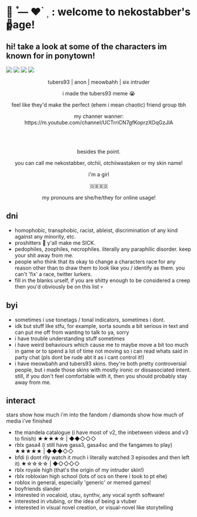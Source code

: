 # ⌗ִ ۫ — ♥︎ ࣪ ⸒  :  welcome to nekostabber's page!
## hi! take a look at some of the characters im known for in ponytown!

![](https://media.discordapp.net/attachments/671437852936241152/1001272397401436341/Untitled150_20220726003847.png)
![](https://media.discordapp.net/attachments/671437852936241152/1001272911434366976/Untitled150_20220726004017.png)
![](https://media.discordapp.net/attachments/671437852936241152/1001273887956402378/Untitled150_20220726004323.png)
![](https://media.discordapp.net/attachments/671437852936241152/1001273897460711545/Untitled150_20220726004446.png)
<p align="center">
tubers93 | anon | meowbahh | six intruder
</p>
<p align="center">
i made the tubers93 meme 😭
</p>
<p align="center">
feel like they'd make the perfect (ehem i mean chaotic) friend group tbh
</p>
<p align="center">
my channer wanner: https://m.youtube.com/channel/UCTrriCN7gfKoprzXOqGzJlA
</p>
<br>
</br>
<p align="center">
besides the point.
</p>
<p align="center">
you can call me nekostabber, otchii, otchiiwastaken or my skin name!
</p>
<p align="center">
i'm a girl
</p>
<p align="center">
🇬🇧🇧🇩
</p>
<p align="center">
my pronouns are she/he/they for online usage!
</p>

## dni

- homophobic, transphobic, racist, ableist, discrimination of any kind against any minority, etc.
- proshitters 🤮 y'all make me SICK.
- pedophiles, zoophiles, necrophiles. literally any paraphilic disorder. keep your shit away from me.
- people who think that its okay to change a characters race for any reason other than to draw them to look like you / identify as them. you can't 'fix' a race, twitter lurkers.
- fill in the blanks urself, if you are shitty enough to be considered a creep then you'd obviously be on this list 💀

## byi

- sometimes i use tonetags / tonal indicators, sometimes i dont.
- idk but stuff like stfu, for example, sorta sounds a bit serious in text and can put me off from wanting to talk to ya, sorry
- i have trouble understanding stuff sometimes
- i have weird behaviours which cause me to maybe move a bit too much in game or to spend a lot of time not moving so i can read whats said in party chat (pls dont be rude abt it as i cant control it!)
- i have meowbahh and tubers93 skins. they're both pretty controversial people, but i made those skins with mostly ironic or dissasociated intent. still, if you don't feel comfortable with it, then you should probably stay away from me.

## interact
stars show how much i'm into the fandom / diamonds show how much of media i've finished
- the mandela catalogue (i have most of v2, the inbetween videos and v3 to finish) ★★★★☆ | ◆◆◇◇◇
- rblx gasa4 (i still have gasa3, gasa4sc and the fangames to play) ★★★★★ | ◆◆◆◇◇
- bfdi (i dont rlly watch it much i literally watched 3 episodes and then left it) ★☆☆☆☆ | ◆◇◇◇◇
- rblx royale high (that's the origin of my intruder skin!)
- rblx robloxian high school (lots of ocs on there i took to pt ehe)
- roblox in general, especially 'generic' or memed games!
- boyfriends slander
- interested in vocaloid, utau, synthv, any vocal synth software!
- interested in vtubing, or the idea of being a vtuber
- interested in visual novel creation, or visual-novel like storytelling
